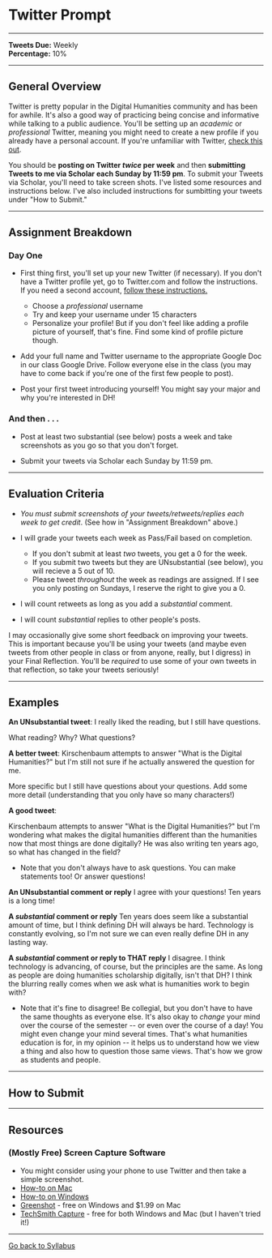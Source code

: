 # Twitter Prompt

_____

**Tweets Due:** Weekly <br />
**Percentage:** 10% <br />

_____

## General Overview

Twitter is pretty popular in the Digital Humanities community and has been for awhile. It's also a good way of practicing being concise and informative while talking to a public audience. You'll be setting up an *academic* or *professional* Twitter, meaning you might need to create a new profile if you already have a personal account. If you're unfamiliar with Twitter, [check this out](https://digitalhumanities.berkeley.edu/twitter-scholarly-networking). 

You should be **posting on Twitter *twice* per week** and then **submitting Tweets to me via Scholar each Sunday by 11:59 pm**. To submit your Tweets via Scholar, you'll need to take screen shots. I've listed some resources and instructions below. I've also included instructions for sumbitting your tweets under "How to Submit."

_____

## Assignment Breakdown

### Day One

* First thing first, you'll set up your new Twitter (if necessary). If you don't have a Twitter profile yet, go to Twitter.com and follow the instructions. If you need a second account, [follow these instructions.](https://help.twitter.com/en/managing-your-account/managing-multiple-twitter-accounts)
  * Choose a *professional* username
  * Try and keep your username under 15 characters <br />
  * Personalize your profile! But if you don't feel like adding a profile picture of yourself, that's fine. Find some kind of profile picture though.
 
* Add your full name and Twitter username to the appropriate Google Doc in our class Google Drive. Follow everyone else in the class (you may have to come back if you're one of the first few people to post). <br />

* Post your first tweet introducing yourself! You might say your major and why you're interested in DH!

### And then . . .

* Post at least two substantial (see below) posts a week and take screenshots as you go so that you don't forget. <br />

* Submit your tweets via Scholar each Sunday by 11:59 pm.

_____

## Evaluation Criteria

* *You must submit screenshots of your tweets/retweets/replies each week to get credit*. (See how in "Assignment Breakdown" above.) <br />

* I will grade your tweets each week as Pass/Fail based on completion. 
  * If you don't submit at least *two* tweets, you get a 0 for the week.
  * If you submit two tweets but they are UNsubstantial (see below), you will recieve a 5 out of 10.
  * Please tweet *throughout* the week as readings are assigned. If I see you only posting on Sundays, I reserve the right to give you a 0.
  
* I will count retweets as long as you add a *substantial* comment. <br />

* I will count *substantial* replies to other people's posts.


I may occasionally give some short feedback on improving your tweets. This is important because you'll be using your tweets (and maybe even tweets from other people in class or from anyone, really, but I digress) in your Final Reflection. You'll be *required* to use some of your own tweets in that reflection, so take your tweets seriously!

_____

## Examples

**An UNsubstantial tweet**: I really liked the reading, but I still have questions.

What reading? Why? What questions?

**A better tweet**: Kirschenbaum attempts to answer "What is the Digital Humanities?" but I'm still not sure if he actually answered the question for me.

More specific but I still have questions about your questions. Add some more detail (understanding that you only have so many characters!) 

**A good tweet**: 

Kirschenbaum attempts to answer "What is the Digital Humanities?" but I'm wondering what makes the digital humanities different than the humanities now that most things are done digitally? He was also writing ten years ago, so what has changed in the field? 

* Note that you don't always have to ask questions. You can make statements too! Or answer questions!

**An UNsubstantial comment or reply** I agree with your questions! Ten years is a long time!

**A *substantial* comment or reply** Ten years does seem like a substantial amount of time, but I think defining DH will always be hard. Technology is constantly evolving, so I'm not sure we can even really define DH in any lasting way.

**A *substantial* comment or reply to THAT reply** I disagree. I think technology is advancing, of course, but the principles are the same. As long as people are doing humanities scholarship digitally, isn't that DH? I think the blurring really comes when we ask what is humanities work to begin with?

* Note that it's fine to disagree! Be collegial, but you don't have to have the same thoughts as everyone else. It's also okay to *change* your mind over the course of the semester -- or even over the course of a day! You might even change your mind several times. That's what humanities education is for, in my opinion -- it helps us to understand how we view a thing and also how to question those same views. That's how we grow as students and people. 

_____

## How to Submit


_____


## Resources

### (Mostly Free) Screen Capture Software 

* You might consider using your phone to use Twitter and then take a simple screenshot.
* [How-to on Mac](https://support.apple.com/en-us/HT201361)
* [How-to on Windows](https://www.businessinsider.com/how-to-screenshot-on-windows)
* [Greenshot](https://getgreenshot.org/downloads/) - free on Windows and $1.99 on Mac
* [TechSmith Capture](https://www.techsmith.com/jing-tool.html) - free for both Windows and Mac (but I haven't tried it!)

_____

[Go back to Syllabus](https://deanna-stover.github.io/coursesCNU/2020/idst270fall2020) 
